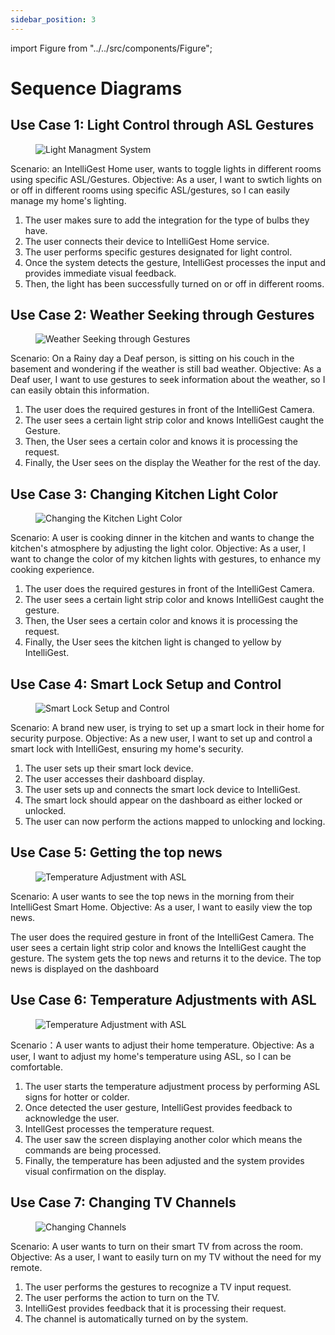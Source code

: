 ```yaml
---
sidebar_position: 3
---
```


import Figure from "../../src/components/Figure";

# Sequence Diagrams

## Use Case 1: Light Control through ASL Gestures

<Figure caption={"Use Case 1. Light Control through ASL Gestures"}>

![Light Managment System](../../static/img/UseCase1.png)

</Figure>

Scenario: an IntelliGest Home user, wants to toggle lights in different rooms using specific ASL/Gestures.
Objective: As a user, I want to swtich lights on or off in different rooms using specific ASL/gestures, so I can easily manage my home's lighting. 

1. The user makes sure to add the integration for the type of bulbs they have.
2. The user connects their device to IntelliGest Home service.
3. The user performs specific gestures designated for light control.
4. Once the system detects the gesture, IntelliGest processes the input and provides immediate visual feedback.
5. Then, the light has been successfully turned on or off in different rooms. 

## Use Case 2: Weather Seeking through Gestures

<Figure caption={"Use Case 2. Weather Seeking through Gestures"}>

![Weather Seeking through Gestures](../../static/img/UseCase2.png)

</Figure>

Scenario: On a Rainy day a Deaf person, is sitting on his couch in the basement and wondering if the weather is still bad weather.
Objective: As a Deaf user, I want to use gestures to seek information about the weather, so I can easily obtain this information.

1.	The user does the required gestures in front of the IntelliGest Camera.
2.	The user sees a certain light strip color and knows IntelliGest caught the Gesture.
3.	Then, the User sees a certain color and knows it is processing the request.
4.	Finally, the User sees on the display the Weather for the rest of the day.

## Use Case 3: Changing Kitchen Light Color

<Figure caption={"Use Case 3. Changing Kitchen Light Color"}>

![Changing the Kitchen Light Color](../../static/img/UseCase3.png)

</Figure>

Scenario: A user is cooking dinner in the kitchen and wants to change the kitchen's atmosphere by adjusting the light color.
Objective: As a user, I want to change the color of my kitchen lights with gestures, to enhance my cooking experience. 

1.	The user does the required gestures in front of the IntelliGest Camera.
2.	The user sees a certain light strip color and knows IntelliGest caught the gesture.
3.	Then, the User sees a certain color and knows it is processing the request.
4.	Finally, the User sees the kitchen light is changed to yellow by IntelliGest.

## Use Case 4: Smart Lock Setup and Control

<Figure caption={"Use Case 4. Smart Lock Setup and Control"}>

![Smart Lock Setup and Control](../../static/img/UseCase4.png)

</Figure>

Scenario: A brand new user, is trying to set up a smart lock in their home for security purpose.
Objective: As a new user, I want to set up and control a smart lock with IntelliGest, ensuring my home's security.

1.	The user sets up their smart lock device.
2.	The user accesses their dashboard display.
3.	The user sets up and connects the smart lock device to IntelliGest.
4.	The smart lock should appear on the dashboard as either locked or unlocked.
5.	The user can now perform the actions mapped to unlocking and locking.

## Use Case 5: Getting the top news

<Figure caption={"Use Case 5. Adding Reminders through Gestures"}>

![Temperature Adjustment with ASL](../../static/img/UseCase5.png)

</Figure>

Scenario: A user wants to see the top news in the morning from their IntelliGest Smart Home. 
Objective: As a user, I want to easily view the top news.

The user does the required gesture in front of the IntelliGest Camera.
The user sees a certain light strip color and knows the IntelliGest caught the gesture.
The system gets the top news and returns it to the device.
The top news is displayed on the dashboard


## Use Case 6: Temperature Adjustments with ASL

<Figure caption={"Use Case 6. Temperature Adjustments with ASL"}>

![Temperature Adjustment with ASL](../../static/img/UseCase6.png)

</Figure>

Scenario：A user wants to adjust their home temperature.
Objective: As a user, I want to adjust my home's temperature using ASL, so I can be comfortable.

1. The user starts the temperature adjustment process by performing ASL signs for hotter or colder.
2. Once detected the user gesture, IntelliGest provides feedback to acknowledge the user.
3. IntellGest processes the temperature request.
4. The user saw the screen displaying another color which means the commands are being processed.
5. Finally, the temperature has been adjusted and the system provides visual confirmation on the display.

## Use Case 7: Changing TV Channels

<Figure caption={"Use Case 7. Changing TV Channels"}>

![Changing Channels](../../static/img/UseCase7.png)

</Figure>

Scenario: A user wants to turn on their smart TV from across the room.
Objective: As a user, I want to easily turn on my TV without the need for my remote.

1. The user performs the gestures to recognize a TV input request.
2. The user performs the action to turn on the TV.
3. IntelliGest provides feedback that it is processing their request.
4. The channel is automatically turned on by the system.
